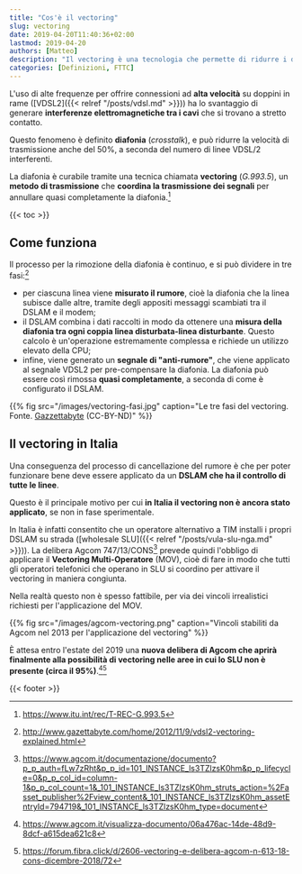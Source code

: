 ```yaml
---
title: "Cos'è il vectoring"
slug: vectoring
date: 2019-04-20T11:40:36+02:00
lastmod: 2019-04-20
authors: [Matteo]
description: "Il vectoring è una tecnologia che permette di ridurre i disturbi (diafonia) causati da altre linee VDSL2 (fibra mista rame) i cui cavi si trovano a stretto contatto. Ecco come funziona."
categories: [Definizioni, FTTC]
---
```


L'uso di alte frequenze per offrire connessioni ad **alta velocità** su doppini in rame ([VDSL2]({{< relref "/posts/vdsl.md" >}})) ha lo svantaggio di generare **interferenze elettromagnetiche tra i cavi** che si trovano a stretto contatto.

Questo fenomeno è definito **diafonia** (*crosstalk*), e può ridurre la velocità di trasmissione anche del 50%, a seconda del numero di linee VDSL/2 interferenti.

La diafonia è curabile tramite una tecnica chiamata **vectoring** (*G.993.5*), un **metodo di trasmissione** che **coordina la trasmissione dei segnali** per annullare quasi completamente la diafonia.[^itu2]

{{< toc >}}

## Come funziona

Il processo per la rimozione della diafonia è continuo, e si può dividere in tre fasi:[^vect]

- per ciascuna linea viene **misurato il rumore**, cioè la diafonia che la linea subisce dalle altre, tramite degli appositi messaggi scambiati tra il DSLAM e il modem;
- il DSLAM combina i dati raccolti in modo da ottenere una **misura della diafonia tra ogni coppia linea disturbata-linea disturbante**. Questo calcolo è un'operazione estremamente complessa e richiede un utilizzo elevato della CPU;
- infine, viene generato un **segnale di "anti-rumore"**, che viene applicato al segnale VDSL2 per pre-compensare la diafonia. La diafonia può essere così rimossa **quasi completamente**, a seconda di come è configurato il DSLAM.

{{% fig src="/images/vectoring-fasi.jpg" caption="Le tre fasi del vectoring. Fonte. [Gazzettabyte](http://www.gazettabyte.com/home/2012/11/9/vdsl2-vectoring-explained.html) (CC-BY-ND)" %}}

## Il vectoring in Italia

Una conseguenza del processo di cancellazione del rumore è che per poter funzionare bene deve essere applicato da un **DSLAM che ha il controllo di tutte le linee**.

Questo è il principale motivo per cui **in Italia il vectoring non è ancora stato applicato**, se non in fase sperimentale.

In Italia è infatti consentito che un operatore alternativo a TIM installi i propri DSLAM su strada ([wholesale SLU]({{< relref "/posts/vula-slu-nga.md" >}})). La delibera Agcom 747/13/CONS[^agcom1] prevede quindi l'obbligo di applicare il **Vectoring Multi-Operatore** (MOV), cioè di fare in modo che tutti gli operatori telefonici che operano in SLU si coordino per attivare il vectoring in maniera congiunta.

Nella realtà questo non è spesso fattibile, per via dei vincoli irrealistici richiesti per l'applicazione del MOV.

{{% fig src="/images/agcom-vectoring.png" caption="Vincoli stabiliti da Agcom nel 2013 per l'applicazione del vectoring" %}}

È attesa entro l'estate del 2019 una **nuova delibera di Agcom che aprirà finalmente alla possibilità di vectoring nelle aree in cui lo SLU non è presente (circa il 95%)**.[^agcom2][^fcvect]

{{< footer >}}

[^itu2]: https://www.itu.int/rec/T-REC-G.993.5
[^agcom1]: https://www.agcom.it/documentazione/documento?p_p_auth=fLw7zRht&p_p_id=101_INSTANCE_ls3TZlzsK0hm&p_p_lifecycle=0&p_p_col_id=column-1&p_p_col_count=1&_101_INSTANCE_ls3TZlzsK0hm_struts_action=%2Fasset_publisher%2Fview_content&_101_INSTANCE_ls3TZlzsK0hm_assetEntryId=794719&_101_INSTANCE_ls3TZlzsK0hm_type=document
[^vect]: http://www.gazettabyte.com/home/2012/11/9/vdsl2-vectoring-explained.html
[^agcom2]: https://www.agcom.it/visualizza-documento/06a476ac-14de-48d9-8dcf-a615dea621c8
[^fcvect]: https://forum.fibra.click/d/2606-vectoring-e-delibera-agcom-n-613-18-cons-dicembre-2018/72
